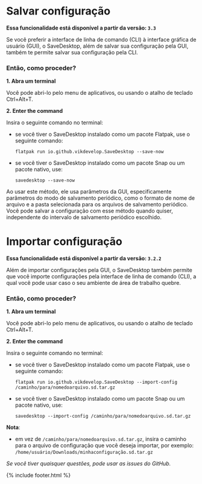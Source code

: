 # Salvar configuração
**Essa funcionalidade está disponível a partir da versão: `3.3`**

Se você preferir a interface de linha de comando (CLI) à interface gráfica de usuário (GUI), o SaveDesktop, além de salvar sua configuração pela GUI, também te permite salvar sua configuração pela CLI.

### Então, como proceder?
**1. Abra um terminal**

Você pode abri-lo pelo menu de aplicativos, ou usando o atalho de teclado Ctrl+Alt+T.

**2. Enter the command**

Insira o seguinte comando no terminal:
- se você tiver o SaveDesktop instalado como um pacote Flatpak, use o seguinte comando:

     ```
     flatpak run io.github.vikdevelop.SaveDesktop --save-now
     ```

- se você tiver o SaveDesktop instalado como um pacote Snap ou um pacote nativo, use: 
     ```
     savedesktop --save-now
     ```

Ao usar este método, ele usa parâmetros da GUI, especificamente parâmetros do modo de salvamento periódico, como o formato de nome de arquivo e a pasta selecionada para os arquivos de salvamento periódico. Você pode salvar a configuração com esse método quando quiser, independente do intervalo de salvamento periódico escolhido.

# Importar configuração
**Essa funcionalidade está disponível a partir da versão: `3.2.2`**

Além de importar configurações pela GUI, o SaveDesktop também permite que você importe configurações pela interface de linha de comando (CLI), a qual você pode usar caso o seu ambiente de área de trabalho quebre.

### Então, como proceder?
**1. Abra um terminal**

Você pode abri-lo pelo menu de aplicativos, ou usando o atalho de teclado Ctrl+Alt+T.

**2. Enter the command**

Insira o seguinte comando no terminal:
- se você tiver o SaveDesktop instalado como um pacote Flatpak, use o seguinte comando:

     ```
     flatpak run io.github.vikdevelop.SaveDesktop --import-config /caminho/para/nomedoarquivo.sd.tar.gz
     ```

- se você tiver o SaveDesktop instalado como um pacote Snap ou um pacote nativo, use: 
     ```
     savedesktop --import-config /caminho/para/nomedoarquivo.sd.tar.gz
     ```

**Nota**:
- em vez de `/caminho/para/nomedoarquivo.sd.tar.gz`, insira o caminho para o arquivo de configuração que você deseja importar, por exemplo: `/home/usuário/Downloads/minhaconfiguração.sd.tar.gz`

_Se você tiver quaisquer questões, pode usar as issues do GitHub._

{% include footer.html %}
